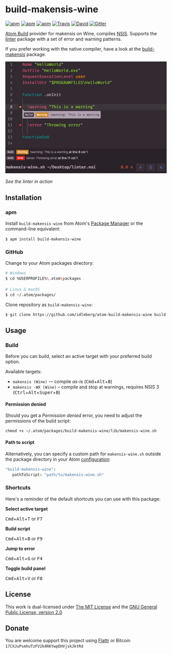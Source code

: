 # build-makensis-wine

[![apm](https://img.shields.io/apm/l/build-makensis-wine.svg?style=flat-square)](https://atom.io/packages/build-makensis-wine)
[![apm](https://img.shields.io/apm/v/build-makensis-wine.svg?style=flat-square)](https://atom.io/packages/build-makensis-wine)
[![apm](https://img.shields.io/apm/dm/build-makensis-wine.svg?style=flat-square)](https://atom.io/packages/build-makensis-wine)
[![Travis](https://img.shields.io/travis/idleberg/atom-build-makensis-wine.svg?style=flat-square)](https://travis-ci.org/idleberg/atom-build-makensis-wine)
[![David](https://img.shields.io/david/dev/idleberg/atom-build-makensis-wine.svg?style=flat-square)](https://david-dm.org/idleberg/atom-build-makensis-wine#info=dependencies)
[![Gitter](https://img.shields.io/badge/chat-Gitter-ff69b4.svg?style=flat-square)](https://gitter.im/NSIS-Dev/Atom)

[Atom Build](https://atombuild.github.io/) provider for makensis on Wine, compiles [NSIS](https://nsis.sourceforge.net). Supports the [linter](https://atom.io/packages/linter) package with a set of error and warning patterns.

If you prefer working with the native compiler, have a look at the [build-makensis](https://atom.io/packages/build-makensis) package.

![Screenshot](https://raw.githubusercontent.com/idleberg/atom-build-makensis-wine/master/screenshot.png)

*See the linter in action*

## Installation

### apm

Install `build-makensis-wine` from Atom's [Package Manager](http://flight-manual.atom.io/using-atom/sections/atom-packages/) or the command-line equivalent:

`$ apm install build-makensis-wine`

### GitHub

Change to your Atom packages directory:

```bash
# Windows
$ cd %USERPROFILE%\.atom\packages

# Linux & macOS
$ cd ~/.atom/packages/
```

Clone repository as `build-makensis-wine`:

```bash
$ git clone https://github.com/idleberg/atom-build-makensis-wine build-makensis-wine
```

## Usage

### Build

Before you can build, select an active target with your preferred build option.

Available targets:

* `makensis (Wine)` — compile *as-is* (<kbd>Cmd</kbd>+<kbd>Alt</kbd>+<kbd>B</kbd>)
* `makensis -WX (Wine)` – compile and stop at warnings, requires NSIS 3 (<kbd>Ctrl</kbd>+<kbd>Alt</kbd>+<kbd>Super</kbd>+<kbd>B</kbd>)

#### Permission denied

Should you get a *Permission denied* error, you need to adjust the permissions of  the build script: 

    chmod +x ~/.atom/packages/build-makensis-wine/lib/makensis-wine.sh

#### Path to script

 Alternatively, you can specify a custom path for `makensis-wine.sh` outside the package directory in your Atom [configuration](http://flight-manual.atom.io/using-atom/sections/basic-customization/#_global_configuration_settings):

 ```cson
 "build-makensis-wine":
    pathToScript: "path/to/makensis-wine.sh"
 ```

### Shortcuts

Here's a reminder of the default shortcuts you can use with this package:

**Select active target**

<kbd>Cmd</kbd>+<kbd>Alt</kbd>+<kbd>T</kbd> or <kbd>F7</kbd>

**Build script**

<kbd>Cmd</kbd>+<kbd>Alt</kbd>+<kbd>B</kbd> or <kbd>F9</kbd>

**Jump to error**

<kbd>Cmd</kbd>+<kbd>Alt</kbd>+<kbd>G</kbd> or <kbd>F4</kbd>

**Toggle build panel**

<kbd>Cmd</kbd>+<kbd>Alt</kbd>+<kbd>V</kbd> or <kbd>F8</kbd>

## License

This work is dual-licensed under [The MIT License](https://opensource.org/licenses/MIT) and the [GNU General Public License, version 2.0](https://opensource.org/licenses/GPL-2.0)

## Donate

You are welcome support this project using [Flattr](https://flattr.com/submit/auto?user_id=idleberg&url=https://github.com/idleberg/atom-build-makensis-wine) or Bitcoin `17CXJuPsmhuTzFV2k4RKYwpEHVjskJktRd`